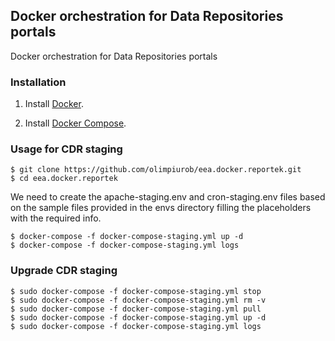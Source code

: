 ## Docker orchestration for Data Repositories portals

Docker orchestration for Data Repositories portals


### Installation

1. Install [Docker](https://www.docker.com/).

2. Install [Docker Compose](https://docs.docker.com/compose/).


### Usage for CDR staging

    $ git clone https://github.com/olimpiurob/eea.docker.reportek.git
    $ cd eea.docker.reportek


We need to create the apache-staging.env and cron-staging.env files based on the
sample files provided in the envs directory filling the placeholders with the 
required info.


    $ docker-compose -f docker-compose-staging.yml up -d
    $ docker-compose -f docker-compose-staging.yml logs


### Upgrade CDR staging

    $ sudo docker-compose -f docker-compose-staging.yml stop
    $ sudo docker-compose -f docker-compose-staging.yml rm -v
    $ sudo docker-compose -f docker-compose-staging.yml pull
    $ sudo docker-compose -f docker-compose-staging.yml up -d
    $ sudo docker-compose -f docker-compose-staging.yml logs
